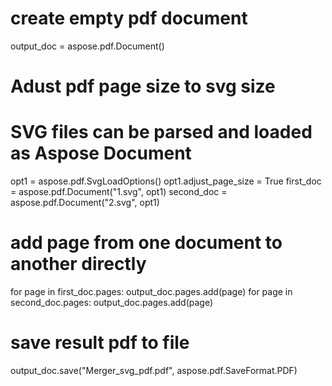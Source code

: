 
# create empty pdf document
output_doc = aspose.pdf.Document()

# Adust pdf page size to svg size
# SVG files can be parsed and loaded as Aspose Document
opt1 = aspose.pdf.SvgLoadOptions()
opt1.adjust_page_size = True
first_doc = aspose.pdf.Document("1.svg", opt1)
second_doc = aspose.pdf.Document("2.svg", opt1)

# add page from one document to another directly
for page in first_doc.pages:
	output_doc.pages.add(page)
for page in second_doc.pages:
	output_doc.pages.add(page)

# save result pdf to file
output_doc.save("Merger_svg_pdf.pdf", aspose.pdf.SaveFormat.PDF)

